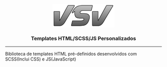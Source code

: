 <p align="center">
  <img width="200" src="Brand.png" alt="Material Bread logo">
  <h3 align="center">Templates HTML/SCSS/JS Personalizados</h3>
</p>
<hr>

Biblioteca de templates HTML pré-definidos desenvolvidos com SCSS(Inclui CSS) e JS(JavaScript)
